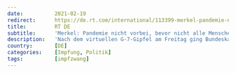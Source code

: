 ```yaml
---
date:          2021-02-19
redirect:      https://de.rt.com/international/113399-merkel-pandemie-nicht-vorbei-bevor/
title:         RT DE
subtitle:      'Merkel: Pandemie nicht vorbei, bevor nicht alle Menschen auf der Welt geimpft sind'
description:   'Nach dem virtuellen G-7-Gipfel am Freitag ging Bundeskanzlerin Merkel vor der Presse auf die in der Abschlusserklärung unterstrichenen Punkte ein, darunter mehr Multilateralismus, eine Erholung der Weltwirtschaft und die Entschlossenheit, die Pandemie zu besiegen.'
country:       [DE]
categories:    [Impfung, Politik]
tags:          [impfzwang]
---
```


